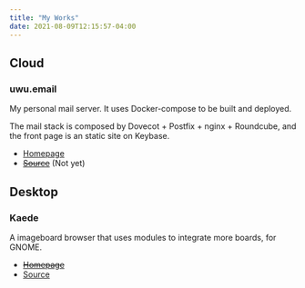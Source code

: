```yaml
---
title: "My Works"
date: 2021-08-09T12:15:57-04:00
---
```


## Cloud
### uwu.email
My personal mail server. It uses Docker-compose to be built and deployed.

The mail stack is composed by Dovecot + Postfix + nginx + Roundcube, 
and the front page is an static site on Keybase.
 - [Homepage](https://uwu.email)
 - ~~[Source]()~~ (Not yet)

## Desktop
### Kaede
A imageboard browser that uses modules to integrate more boards, for GNOME.
 - ~~[Homepage](/works/kaede)~~
 - [Source](https://github.com/Hattshire/Kaede)
